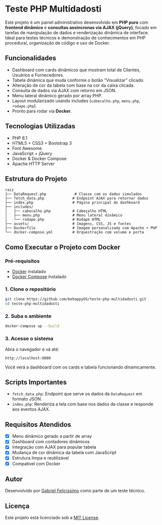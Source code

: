 # Teste PHP Multidadosti

Este projeto é um painel administrativo desenvolvido em **PHP puro** com **frontend dinâmico** e **consultas assíncronas via AJAX (jQuery)**, focado em tarefas de manipulação de dados e renderização dinâmica de interface. Ideal para testes técnicos e demonstração de conhecimentos em PHP procedural, organização de código e uso de Docker.

## Funcionalidades

- Dashboard com cards dinâmicos que mostram total de Clientes, Usuários e Fornecedores.
- Tabela dinâmica que muda conforme o botão “Visualizar” clicado.
- Alteração de cor da tabela com base na cor da caixa clicada.
- Consulta de dados via AJAX com retorno em JSON.
- Menu lateral dinâmico gerado por array PHP.
- Layout modularizado usando includes (`cabecalho.php`, `menu.php`, `rodape.php`).
- Pronto para rodar via **Docker**.

## Tecnologias Utilizadas

- PHP 8.1
- HTML5 + CSS3 + Bootstrap 3
- Font Awesome
- JavaScript + jQuery
- Docker & Docker Compose
- Apache HTTP Server

## Estrutura do Projeto

```
raiz
├── DataRequest.php             # Classe com os dados simulados
├── fetch_data.php             # Endpoint AJAX para retornar dados
├── index.php                  # Página principal do dashboard
├── includes/
│   ├── cabecalho.php          # Cabeçalho HTML
│   ├── menu.php               # Menu lateral dinâmico
│   └── rodape.php             # Rodapé HTML
├── assets/                    # Imagens, CSS, JS e fontes
├── Dockerfile                 # Imagem personalizada com Apache + PHP
└── docker-compose.yml         # Orquestração com volume e porta
```

## Como Executar o Projeto com Docker

### Pré-requisitos

- [Docker](https://www.docker.com/) instalado
- [Docker Compose](https://docs.docker.com/compose/install/) instalado

### 1. Clone o repositório

```bash
git clone https://github.com/behappyOS/teste-php-multidadosti.git
cd teste-php-multidadosti
```

### 2. Suba o ambiente

```bash
docker-compose up --build
```

### 3. Acesse o sistema

Abra o navegador e vá até:

```
http://localhost:8080
```

Você verá a dashboard com os cards e tabela funcionando dinamicamente.

## Scripts Importantes

- `fetch_data.php`: Endpoint que serve os dados da `DataRequest` em formato JSON.
- `index.php`: Renderiza a tela com base nos dados da classe e responde aos eventos AJAX.

## Requisitos Atendidos

- [x] Menu dinâmico gerado a partir de array
- [x] Dashboard com contadores dinâmicos
- [x] Integração com AJAX para popular tabela
- [x] Mudança de cor dinâmica da tabela com JavaScript
- [x] Estrutura limpa e reutilizável
- [x] Compatível com Docker

## Autor

Desenvolvido por [Gabriel Felicissimo](https://github.com/behappyOS) como parte de um teste técnico.

## Licença

Este projeto está licenciado sob a [MIT License](LICENSE).